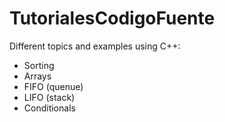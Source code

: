 TutorialesCodigoFuente
======================

Different topics and examples using C++:


- Sorting
- Arrays
- FIFO (quenue)
- LIFO (stack)
- Conditionals 
 

